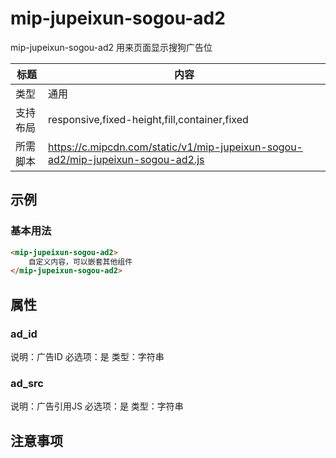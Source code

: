 # mip-jupeixun-sogou-ad2

mip-jupeixun-sogou-ad2 用来页面显示搜狗广告位

标题|内容
----|----
类型|通用
支持布局|responsive,fixed-height,fill,container,fixed
所需脚本|https://c.mipcdn.com/static/v1/mip-jupeixun-sogou-ad2/mip-jupeixun-sogou-ad2.js

## 示例
<mip-jupeixun-sogou-ad2 ad_id="972558" ad_src="https://theta.sogoucdn.com/wap/js/aw.js"></mip-jupeixun-sogou-ad2>

### 基本用法
```html
<mip-jupeixun-sogou-ad2>
    自定义内容，可以嵌套其他组件
</mip-jupeixun-sogou-ad2>
```

## 属性

### ad_id
说明：广告ID
必选项：是
类型：字符串

### ad_src
说明：广告引用JS
必选项：是
类型：字符串

## 注意事项

